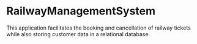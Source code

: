 # RailwayManagementSystem
 This application facilitates the booking and cancellation of railway tickets while also storing customer data in a relational database.
